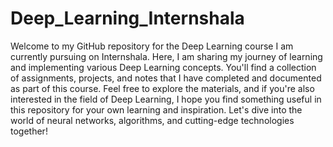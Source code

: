 # Deep_Learning_Internshala

Welcome to my GitHub repository for the Deep Learning course I am currently pursuing on Internshala. Here, I am sharing my journey of learning and implementing various Deep Learning concepts. You'll find a collection of assignments, projects, and notes that I have completed and documented as part of this course. Feel free to explore the materials, and if you're also interested in the field of Deep Learning, I hope you find something useful in this repository for your own learning and inspiration. Let's dive into the world of neural networks, algorithms, and cutting-edge technologies together!





